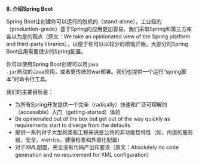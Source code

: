 **8. 介绍Spring Boot**

Spring Boot让创建你可以运行的脱机的（stand-alone），工业级的（production-grade）基于Spring的应用更加容易。我们采取Spring和第三方库各以为是的观点（原文：We take an opinionated view of the Spring platform and third-party libraries），以便于你可以以较少的烦恼开始。大部分的Spring Boot应用需要很少的Spring配置。

你可以使用Spring Boot创建可以用<code>java -jar</code>启动的Java应用，或者更传统的war部署。我们也提供一个运行“spring脚本”的命令行工具。

我们的主要目标是：
* 为所有Spring开发提供一个完全（radically）快速和广泛可理解的（accessible）入门（getting-started）体验
* Be opinionated out of the box but get out of the way quickly as requirements start to diverge from the defaults
* 提供一系列对于大型的类和工程来说是公共的非功能性特性（如，内嵌的服务器，安全，metrics，健康检查和外部化配置）
* 对于XML配置，完全没有代码产出和要求（原文：Absolutely no code generation and no requirement for XML configuration）
